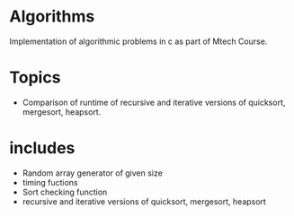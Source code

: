 # Algorithms
Implementation of algorithmic problems in c as part of Mtech Course.

# Topics
* Comparison of runtime of recursive and iterative versions of quicksort, mergesort, heapsort.

# includes
* Random array generator of given size
* timing fuctions
* Sort checking function
* recursive and iterative versions of quicksort, mergesort, heapsort